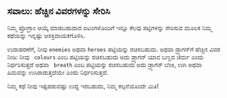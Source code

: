 ## ಸವಾಲು: ಹೆಚ್ಚಿನ ವಿವರಗಳನ್ನು ಸೇರಿಸಿ

ನಿಮ್ಮ ಪ್ರೋಗ್ರಾಂ ಆಯ್ಕೆ ಮಾಡಬಹುದಾದ ಐಟಂಗಳೊಂದಿಗೆ ಇನ್ನೂ ಕೆಲವು ಪಟ್ಟಿಗಳನ್ನು ಸೇರಿಸುವ ಮೂಲಕ ನಿಮ್ಮ ಕಥೆಯನ್ನು ಇನ್ನಷ್ಟು ಆಸಕ್ತಿದಾಯಕಗೊಳಿಸಿ.

ಉದಾಹರಣೆಗೆ, ನೀವು `enemies` ಅಥವಾ `heroes` ಪಟ್ಟಿಯನ್ನು ರಚಿಸಬಹುದು. ಅಥವಾ ಡ್ರ್ಯಾಗನ್‌ಗೆ ಹೆಚ್ಚಿನ ವಿವರ ನೀಡಿ: ನೀವು ` colours` ಎಂಬ ಪಟ್ಟಿಯನ್ನು ರಚಿಸಬಹುದು ಅದು ಡ್ರ್ಯಾಗನ್‌ ಯಾವ ಬಣ್ಣದ ಚರ್ಮ ಎಂದು ನಿರ್ಧರಿಸುತ್ತದೆ ಅಥವಾ ` breath` ಎಂಬ ಪಟ್ಟಿಯನ್ನು ರಚಿಸಬಹುದು ಅದು ಡ್ರ್ಯಾಗನ್ ಬೆಂಕಿ, ಉಗಿ ಅಥವಾ ಹಿಮವನ್ನು ಉಸಿರಾಡುತ್ತದೆಯೇ ಎಂದು ನಿರ್ಧರಿಸುತ್ತದೆ.

ನಿಮ್ಮ ಕಥೆ ನೀವು ಇಷ್ಟಪಡುವಷ್ಟು ಉದ್ದ ಇರಬಹುದು, ನಿಮ್ಮ ಕಲ್ಪನೆಯೊಂದೇ ಮಿತಿ!